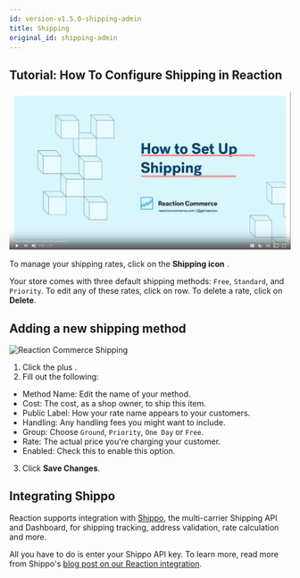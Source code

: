 ```yaml
---
id: version-v1.5.0-shipping-admin
title: Shipping
original_id: shipping-admin
---
```

    
## Tutorial: How To Configure Shipping in Reaction

[![Tutorial: How To Configure Shipping in Reaction](/assets/guide-shipping-video-screenshot.png)](https://www.youtube.com/watch?v=fiR_kV1GBdg)

To manage your shipping rates, click on the **Shipping icon** <i class="rui font-icon fa fa-truck"></i>.

Your store comes with three default shipping methods: `Free`, `Standard`, and `Priority`. To edit any of these rates, click on row. To delete a rate, click on **Delete**.

## Adding a new shipping method

![](/assets/admin-dashboard-shipping-2.png "Reaction Commerce Shipping")

1.  Click the plus <i class="font-icon fa fa-plus"></i>.
2.  Fill out the following:

-   Method Name: Edit the name of your method.
-   Cost: The cost, as a shop owner, to ship this item.
-   Public Label: How your rate name appears to your customers.
-   Handling: Any handling fees you might want to include.
-   Group: Choose `Ground`, `Priority`, `One Day` or `Free`.
-   Rate: The actual price you're charging your customer.
-   Enabled: Check this to enable this option.

3.  Click **Save Changes**.

## Integrating Shippo

Reaction supports integration with [Shippo](https://goshippo.com/), the multi-carrier Shipping API and Dashboard, for shipping tracking, address validation, rate calculation and more.

All you have to do is enter your Shippo API key. To learn more, read more from Shippo's [blog post on our Reaction integration](https://goshippo.com/blog/how-reaction-commerce-built-shipping-using-shippo/).
